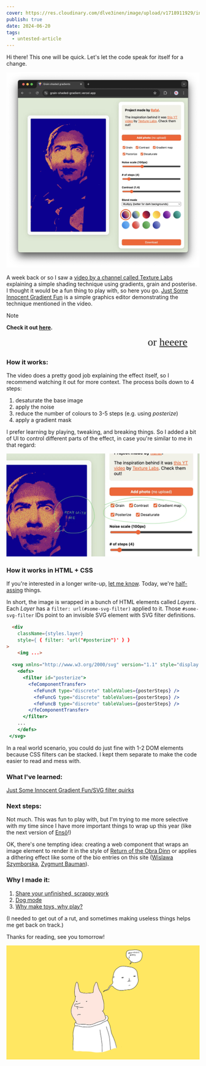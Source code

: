 ```yaml
---
cover: https://res.cloudinary.com/dlve3inen/image/upload/v1718911929/innocent-gradient-fun_oxt4p7.png
publish: true
date: 2024-06-20
tags:
  - untested-article
---
```

Hi there! This one will be quick. Let's let the code speak for itself for a change.

![253](innocent-gradient-fun.webp)

A week back or so I saw a [video by a channel called Texture Labs](https://www.youtube.com/watch?v=1poWgZWpsiY&t=22s) explaining a simple shading technique using gradients, grain and posterise. I thought it would be a fun thing to play with, so here you go. [Just Some Innocent Gradient Fun](https://grain.potato.horse) is a simple graphics editor demonstrating the technique mentioned in the video.


> [!note]  
> **Check it out [here](https://grain.potato.horse/).**

<marquee style='font-family: cursive; font-size: 2em'>
or <a href='//grain.potato.horse' target='_blank'>heeere</a> 
</marquee>

### How it works:

The video does a pretty good job explaining the effect itself, so I recommend watching it out for more context. The process boils down to 4 steps:

1. desaturate the base image
2. apply the noise
3. reduce the number of colours to 3-5 steps (e.g. using *posterize*)
4. apply a gradient mask

I prefer learning by playing, tweaking, and breaking things. So I added a bit of UI to control different parts of the effect, in case you're similar to me in that regard:

![1365](innocent-gradient-fun-bela.webp)

### How it works in HTML + CSS

If you're interested in a longer write-up, [let me know](mailto:hello@sonnet.io). Today, we're [half-assing](<../Half-ass it>) things. 

In short, the image is wrapped in a bunch of HTML elements called *Layers*. Each *Layer* has a `filter: url(#some-svg-filter)` applied to it. Those `#some-svg-filter` IDs point to an invisible SVG element with SVG filter definitions. 

```html
  <div
	className={styles.layer}
	style={ { filter: 'url("#posterize")' } }
>
	<img ...>
```


```jsx
  <svg xmlns="http://www.w3.org/2000/svg" version="1.1" style="display: none;">
    <defs>
      <filter id="posterize">
        <feComponentTransfer>
          <feFuncR type="discrete" tableValues={posterSteps} />
          <feFuncG type="discrete" tableValues={posterSteps} />
          <feFuncB type="discrete" tableValues={posterSteps} />
        </feComponentTransfer>
      </filter>
    ...
    </defs>
 </svg>
```

In a real world scenario, you could do just fine with 1-2 DOM elements because CSS filters can be stacked. I kept them separate to make the code easier to read and mess with.

### What I've learned: 

[Just Some Innocent Gradient Fun/SVG filter quirks](<../Just Some Innocent Gradient Fun/SVG filter quirks>)

### Next steps:

Not much. This was fun to play with, but I'm trying to me more selective with my time since I have more important things to wrap up this year (like the next version of [Ensō](https://enso.sonnet.io)!)

OK, there's one tempting idea: creating a web component that wraps an image element to render it in the style of [Return of the Obra Dinn](https://store.steampowered.com/app/653530/Return_of_the_Obra_Dinn/) or applies a dithering effect like some of the bio entries on this site ([Wislawa Szymborska](<../Wislawa Szymborska>), [Zygmunt Bauman](<../Zygmunt Bauman>)).

### Why I made it:

1. [Share your unfinished, scrappy work](<../Share your unfinished, scrappy work>)
2. [Dog mode](<../Dog mode>)
3. [Why make toys, why play?](<../Why make toys, why play?>)


(I needed to get out of a rut, and sometimes making useless things helps me get back on track.)

Thanks for reading, see you tomorrow!

![3387](innocent-gradient-fun.png)

